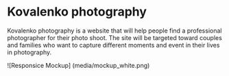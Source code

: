 # Kovalenko photography

Kovalenko photography is a website that will help people find a professional photographer for their photo shoot. The site will be targeted toward couples and families who want to capture different moments and event in their lives in photography.

![Responsice Mockup] (media/mockup_white.png)